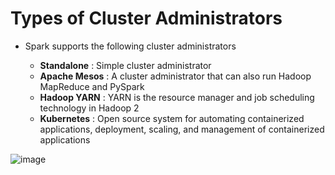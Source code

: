 # Types of Cluster Administrators

- Spark supports the following cluster administrators

  -  **Standalone** : Simple cluster administrator
  -  **Apache Mesos** : A cluster administrator that can also run Hadoop MapReduce and PySpark
  -  **Hadoop YARN** : YARN is the resource manager and job scheduling technology in Hadoop 2
  -  **Kubernetes** : Open source system for automating containerized applications, deployment, scaling, and management of containerized applications
 
![image](https://github.com/ShubhamJagtap2000/Python-Spark/assets/63872951/f340e840-703b-4c35-a16d-124cd38af498)
